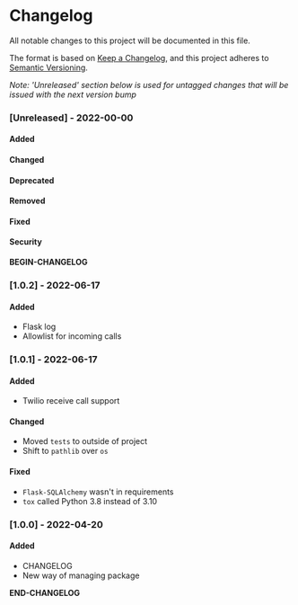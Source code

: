 # Changelog

All notable changes to this project will be documented in this file. 

The format is based on [Keep a Changelog](https://keepachangelog.com/en/1.0.0/), and this project adheres to [Semantic Versioning](https://semver.org/spec/v2.0.0.html).

_Note: 'Unreleased' section below is used for untagged changes that will be issued with the next version bump_

### [Unreleased] - 2022-00-00 
#### Added
#### Changed
#### Deprecated
#### Removed
#### Fixed
#### Security
__BEGIN-CHANGELOG__
 
### [1.0.2] - 2022-06-17
#### Added
 - Flask log
 - Allowlist for incoming calls
 
### [1.0.1] - 2022-06-17
#### Added
 - Twilio receive call support
#### Changed
 - Moved `tests` to outside of project
 - Shift to `pathlib` over `os`
#### Fixed
 - `Flask-SQLAlchemy` wasn't in requirements
 - `tox` called Python 3.8 instead of 3.10
 
### [1.0.0] - 2022-04-20
#### Added
 - CHANGELOG
 - New way of managing package

__END-CHANGELOG__